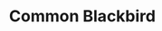 ---
layout: post
title: Common Blackbird
permalink: /bird/common-blackbird
bird: 
  name: Common Blackbird
  latin-name: Turdus merula
  frequency: rare
  season: unknown
  page_url: https://commons.wikimedia.org/wiki/File:Blackbird_-_Turdus_merula_-_Karatavuk_02.jpg
  image: https://res.cloudinary.com/fergd/image/upload/v1652295757/Birds/Blackbird_-_Turdus_merula_-_Karatavuk_02.jpg
  caption: "A male common blackbird warily eyes the camera as he stands in grass."
  uncertain: false 
---
